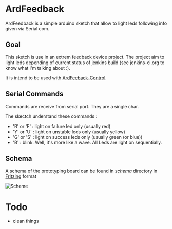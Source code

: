 ArdFeedback
===========

ArdFeedback is a simple arduino sketch that allow to light leds following info given via Serial com.

Goal
----
This sketch is use in an extrem feedback device project.
The project aim to light leds depending of current status of jenkins build (see jenkins-ci.org to know what i'm talking about :).

It is intend to be used with [ArdFeeback-Control](https://github.com/avernois/ardFeedback-control).


Serial Commands
-----
Commands are receive from serial port. They are a single char.

The skectch understand these commands :
* 'R' or 'F' : light on failure led only (usually red)
* 'Y' or 'U' : light on unstable leds only (usually yellow)
* 'G' or 'S' : light on success leds only (usually green (or blue))
* 'B' : blink. Well, it's more like a wave. All Leds are light on sequentially.


Schema
------
A schema of the prototyping board can be found in _schema_ directory in [Fritzing](http://fritzing.org) format

![Scheme](https://github.com/avernois/ardFeedback/raw/master/img/ardfeedback_bb.png "ArdFeedback scheme")



Todo
====
* clean things
